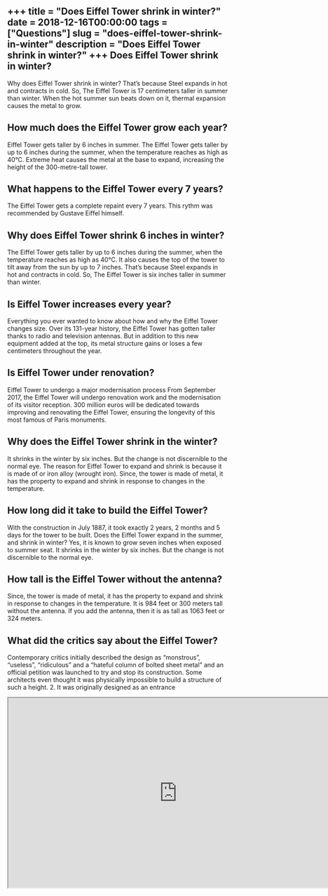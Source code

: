 +++
title = "Does Eiffel Tower shrink in winter?"
date = 2018-12-16T00:00:00
tags = ["Questions"]
slug = "does-eiffel-tower-shrink-in-winter"
description = "Does Eiffel Tower shrink in winter?"
+++
Does Eiffel Tower shrink in winter?
-----------------------------------

Why does Eiffel Tower shrink in winter? That’s because Steel expands in hot and contracts in cold. So, The Eiffel Tower is 17 centimeters taller in summer than winter. When the hot summer sun beats down on it, thermal expansion causes the metal to grow.

How much does the Eiffel Tower grow each year?
----------------------------------------------

Eiffel Tower gets taller by 6 inches in summer. The Eiffel Tower gets taller by up to 6 inches during the summer, when the temperature reaches as high as 40°C. Extreme heat causes the metal at the base to expand, increasing the height of the 300-metre-tall tower.

What happens to the Eiffel Tower every 7 years?
-----------------------------------------------

The Eiffel Tower gets a complete repaint every 7 years. This rythm was recommended by Gustave Eiffel himself.

Why does Eiffel Tower shrink 6 inches in winter?
------------------------------------------------

The Eiffel Tower gets taller by up to 6 inches during the summer, when the temperature reaches as high as 40°C. It also causes the top of the tower to tilt away from the sun by up to 7 inches. That’s because Steel expands in hot and contracts in cold. So, The Eiffel Tower is six inches taller in summer than winter.

Is Eiffel Tower increases every year?
-------------------------------------

Everything you ever wanted to know about how and why the Eiffel Tower changes size. Over its 131-year history, the Eiffel Tower has gotten taller thanks to radio and television antennas. But in addition to this new equipment added at the top, its metal structure gains or loses a few centimeters throughout the year.

Is Eiffel Tower under renovation?
---------------------------------

Eiffel Tower to undergo a major modernisation process From September 2017, the Eiffel Tower will undergo renovation work and the modernisation of its visitor reception. 300 million euros will be dedicated towards improving and renovating the Eiffel Tower, ensuring the longevity of this most famous of Paris monuments.

Why does the Eiffel Tower shrink in the winter?
-----------------------------------------------

It shrinks in the winter by six inches. But the change is not discernible to the normal eye. The reason for Eiffel Tower to expand and shrink is because it is made of or iron alloy (wrought iron). Since, the tower is made of metal, it has the property to expand and shrink in response to changes in the temperature.

How long did it take to build the Eiffel Tower?
-----------------------------------------------

With the construction in July 1887, it took exactly 2 years, 2 months and 5 days for the tower to be built. Does the Eiffel Tower expand in the summer, and shrink in winter? Yes, it is known to grow seven inches when exposed to summer seat. It shrinks in the winter by six inches. But the change is not discernible to the normal eye.

How tall is the Eiffel Tower without the antenna?
-------------------------------------------------

Since, the tower is made of metal, it has the property to expand and shrink in response to changes in the temperature. It is 984 feet or 300 meters tall without the antenna. If you add the antenna, then it is as tall as 1063 feet or 324 meters.

What did the critics say about the Eiffel Tower?
------------------------------------------------

Contemporary critics initially described the design as “monstrous”, “useless”, “ridiculous” and a “hateful column of bolted sheet metal” and an official petition was launched to try and stop its construction. Some architects even thought it was physically impossible to build a structure of such a height. 2. It was originally designed as an entrance

<iframe allow="accelerometer; autoplay; clipboard-write; encrypted-media; gyroscope; picture-in-picture" allowfullscreen="" class="__youtube_prefs__  epyt-is-override  no-lazyload" data-no-lazy="1" data-origheight="433" data-origwidth="770" data-skipgform_ajax_framebjll="" height="433" id="_ytid_87147" loading="lazy" src="https://www.youtube.com/embed/qASYVB1Cr3M?enablejsapi=1&autoplay=0&cc_load_policy=0&cc_lang_pref=&iv_load_policy=1&loop=0&modestbranding=0&rel=1&fs=1&playsinline=0&autohide=2&theme=dark&color=red&controls=1&" title="YouTube player" width="770"></iframe>